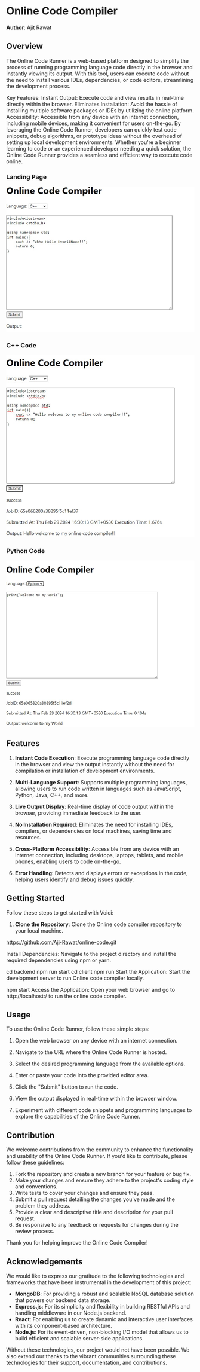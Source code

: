 # Online Code Compiler

**Author**: Ajit Rawat

## Overview

The Online Code Runner is a web-based platform designed to simplify the process of running programming language code directly in the browser and instantly viewing its output. With this tool, users can execute code without the need to install various IDEs, dependencies, or code editors, streamlining the development process.

Key Features:
Instant Output: Execute code and view results in real-time directly within the browser.
Eliminates Installation: Avoid the hassle of installing multiple software packages or IDEs by utilizing the online platform.
Accessibility: Accessible from any device with an internet connection, including mobile devices, making it convenient for users on-the-go.
By leveraging the Online Code Runner, developers can quickly test code snippets, debug algorithms, or prototype ideas without the overhead of setting up local development environments. Whether you're a beginner learning to code or an experienced developer needing a quick solution, the Online Code Runner provides a seamless and efficient way to execute code online.

### Landing Page
![Landing page](https://github.com/Aji-Rawat/online-code/blob/main/Assets/1.jpg)

### C++ Code
![C++ code](https://github.com/Aji-Rawat/online-code/blob/main/Assets/2.0.jpg)

### Python Code
![Python code](https://github.com/Aji-Rawat/online-code/blob/main/Assets/2.jpg)

## Features

1. **Instant Code Execution**: Execute programming language code directly in the browser and view the output instantly without the need for compilation or installation of development environments.

2. **Multi-Language Support**: Supports multiple programming languages, allowing users to run code written in languages such as JavaScript, Python, Java, C++, and more.

3. **Live Output Display**: Real-time display of code output within the browser, providing immediate feedback to the user.

4. **No Installation Required**: Eliminates the need for installing IDEs, compilers, or dependencies on local machines, saving time and resources.

5. **Cross-Platform Accessibility**: Accessible from any device with an internet connection, including desktops, laptops, tablets, and mobile phones, enabling users to code on-the-go.

6. **Error Handling**: Detects and displays errors or exceptions in the code, helping users identify and debug issues quickly.

## Getting Started

Follow these steps to get started with Voici:

1. **Clone the Repository**: Clone the Online code compiler repository to your local machine.

https://github.com/Aji-Rawat/online-code.git

Install Dependencies: Navigate to the project directory and install the required dependencies using npm or yarn.

cd backend
npm run start
cd client
npm run
Start the Application: Start the development server to run Online code compiler locally.

npm start
Access the Application: Open your web browser and go to http://localhost:/ to run the online code compiler.

## Usage

To use the Online Code Runner, follow these simple steps:

1. Open the web browser on any device with an internet connection.

2. Navigate to the URL where the Online Code Runner is hosted.

3. Select the desired programming language from the available options.

4. Enter or paste your code into the provided editor area.

5. Click the "Submit" button to run the code.

6. View the output displayed in real-time within the browser window.

7. Experiment with different code snippets and programming languages to explore the capabilities of the Online Code Runner.

## Contribution

We welcome contributions from the community to enhance the functionality and usability of the Online Code Runner. If you'd like to contribute, please follow these guidelines:

1. Fork the repository and create a new branch for your feature or bug fix.
2. Make your changes and ensure they adhere to the project's coding style and conventions.
3. Write tests to cover your changes and ensure they pass.
4. Submit a pull request detailing the changes you've made and the problem they address.
5. Provide a clear and descriptive title and description for your pull request.
6. Be responsive to any feedback or requests for changes during the review process.

Thank you for helping improve the Online Code Compiler!

## Acknowledgements

We would like to express our gratitude to the following technologies and frameworks that have been instrumental in the development of this project:

- **MongoDB**: For providing a robust and scalable NoSQL database solution that powers our backend data storage.
- **Express.js**: For its simplicity and flexibility in building RESTful APIs and handling middleware in our Node.js backend.
- **React**: For enabling us to create dynamic and interactive user interfaces with its component-based architecture.
- **Node.js**: For its event-driven, non-blocking I/O model that allows us to build efficient and scalable server-side applications.

Without these technologies, our project would not have been possible. We also extend our thanks to the vibrant communities surrounding these technologies for their support, documentation, and contributions.
